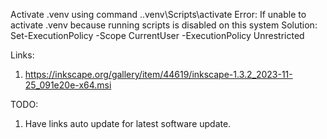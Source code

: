 Activate .venv using command .\.venv\Scripts\activate
Error: If unable to activate .venv because running scripts is disabled on this system
Solution: Set-ExecutionPolicy -Scope CurrentUser -ExecutionPolicy Unrestricted

Links:
1. https://inkscape.org/gallery/item/44619/inkscape-1.3.2_2023-11-25_091e20e-x64.msi

TODO:
1. Have links auto update for latest software update.
